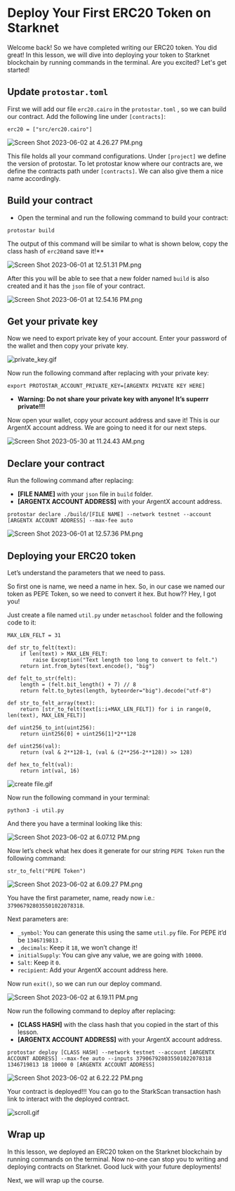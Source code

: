 # Deploy Your First ERC20 Token on Starknet

Welcome back! So we have completed writing our ERC20 token. You did great! In this lesson, we will dive into deploying your token to Starknet blockchain by running commands in the terminal. Are you excited? Let's get started!

## Update `protostar.toml`

First we will add our file `erc20.cairo` in the `protostar.toml` , so we can build our contract. Add the following line under `[contracts]`:

```
erc20 = ["src/erc20.cairo"]
```

![Screen Shot 2023-06-02 at 4.26.27 PM.png](https://github.com/0xmetaschool/Learning-Projects/raw/main/Code%20an%20ERC-20%20token%20in%20Cairo%20on%20Starknet%20Blockchain/4.%20Deploy%20Your%20First%20ERC20%20Token%20on%20Starknet/Deploy%20Your%20First%20ERC20%20Token%20on%20StarkNet%20e6868c8ad01c4d2f8f5bde7fcfd091e2/Screen_Shot_2023-06-02_at_4.26.27_PM.png)

This file holds all your command configurations. Under `[project]` we define the version of protostar. To let protostar know where our contracts are, we define the contracts path under `[contracts]`. We can also give them a nice name accordingly.

## Build your contract

- Open the terminal and run the following command to build your contract:

```
protostar build
```

The output of this command will be similar to what is shown below, copy the class hash of `erc20`and save it!** 

![Screen Shot 2023-06-01 at 12.51.31 PM.png](https://github.com/0xmetaschool/Learning-Projects/raw/main/Code%20an%20ERC-20%20token%20in%20Cairo%20on%20Starknet%20Blockchain/4.%20Deploy%20Your%20First%20ERC20%20Token%20on%20Starknet/Deploy%20Your%20First%20ERC20%20Token%20on%20StarkNet%20e6868c8ad01c4d2f8f5bde7fcfd091e2/Screen_Shot_2023-06-01_at_12.51.31_PM.png)

After this you will be able to see that a new folder named `build` is also created and it has the `json` file of your contract.

![Screen Shot 2023-06-01 at 12.54.16 PM.png](https://github.com/0xmetaschool/Learning-Projects/raw/main/Code%20an%20ERC-20%20token%20in%20Cairo%20on%20Starknet%20Blockchain/4.%20Deploy%20Your%20First%20ERC20%20Token%20on%20Starknet/Deploy%20Your%20First%20ERC20%20Token%20on%20StarkNet%20e6868c8ad01c4d2f8f5bde7fcfd091e2/Screen_Shot_2023-06-01_at_12.54.16_PM.png)

## Get your private key

Now we need to export private key of your account. Enter your password of the wallet and then copy your private key.

![private_key.gif](https://github.com/0xmetaschool/Learning-Projects/raw/main/Code%20an%20ERC-20%20token%20in%20Cairo%20on%20Starknet%20Blockchain/4.%20Deploy%20Your%20First%20ERC20%20Token%20on%20Starknet/Deploy%20Your%20First%20ERC20%20Token%20on%20StarkNet%20e6868c8ad01c4d2f8f5bde7fcfd091e2/private_key.gif)

Now run the following command after replacing with your private key:

```
export PROTOSTAR_ACCOUNT_PRIVATE_KEY=[ARGENTX PRIVATE KEY HERE]
```

- **Warning: Do not share your private key with anyone! It’s superrr private!!!**
    
    

Now open your wallet, copy your account address and save it! This is our ArgentX account address. We are going to need it for our next steps. 

![Screen Shot 2023-05-30 at 11.24.43 AM.png](https://github.com/0xmetaschool/Learning-Projects/raw/main/Code%20an%20ERC-20%20token%20in%20Cairo%20on%20Starknet%20Blockchain/4.%20Deploy%20Your%20First%20ERC20%20Token%20on%20Starknet/Deploy%20Your%20First%20ERC20%20Token%20on%20StarkNet%20e6868c8ad01c4d2f8f5bde7fcfd091e2/Screen_Shot_2023-05-30_at_11.24.43_AM.png)

## Declare your contract

Run the following command after replacing:

- **[FILE NAME]** with your `json` file in `build` folder.
- **[ARGENTX ACCOUNT ADDRESS]** with your ArgentX account address.

```
protostar declare ./build/[FILE NAME] --network testnet --account 
[ARGENTX ACCOUNT ADDRESS] --max-fee auto
```

![Screen Shot 2023-06-01 at 12.57.36 PM.png](https://github.com/0xmetaschool/Learning-Projects/raw/main/Code%20an%20ERC-20%20token%20in%20Cairo%20on%20Starknet%20Blockchain/4.%20Deploy%20Your%20First%20ERC20%20Token%20on%20Starknet/Deploy%20Your%20First%20ERC20%20Token%20on%20StarkNet%20e6868c8ad01c4d2f8f5bde7fcfd091e2/Screen_Shot_2023-06-01_at_12.57.36_PM.png)

## Deploying your ERC20 token

Let’s understand the parameters that we need to pass.

So first one is name, we need a name in hex. So, in our case we named our token as PEPE Token, so we need to convert it hex. But how?? Hey, I got you!

Just create a file named `util.py` under `metaschool` folder and the following code to it:

```
MAX_LEN_FELT = 31
 
def str_to_felt(text):
    if len(text) > MAX_LEN_FELT:
        raise Exception("Text length too long to convert to felt.")
    return int.from_bytes(text.encode(), "big")
 
def felt_to_str(felt):
    length = (felt.bit_length() + 7) // 8
    return felt.to_bytes(length, byteorder="big").decode("utf-8")
 
def str_to_felt_array(text):
    return [str_to_felt(text[i:i+MAX_LEN_FELT]) for i in range(0, len(text), MAX_LEN_FELT)]
 
def uint256_to_int(uint256):
    return uint256[0] + uint256[1]*2**128
 
def uint256(val):
    return (val & 2**128-1, (val & (2**256-2**128)) >> 128)
 
def hex_to_felt(val):
    return int(val, 16)
```

![create file.gif]([Deploy%20Your%20First%20ERC20%20Token%20on%20StarkNet%20e6868c8ad01c4d2f8f5bde7fcfd091e2/create_file.gif](https://github.com/0xmetaschool/Learning-Projects/raw/main/Code%20an%20ERC-20%20token%20in%20Cairo%20on%20Starknet%20Blockchain/4.%20Deploy%20Your%20First%20ERC20%20Token%20on%20Starknet/Deploy%20Your%20First%20ERC20%20Token%20on%20StarkNet%20e6868c8ad01c4d2f8f5bde7fcfd091e2/create_file.gif))

Now run the following command in your terminal:

```
python3 -i util.py
```

And there you have a terminal looking like this:

![Screen Shot 2023-06-02 at 6.07.12 PM.png](https://github.com/0xmetaschool/Learning-Projects/raw/main/Code%20an%20ERC-20%20token%20in%20Cairo%20on%20Starknet%20Blockchain/4.%20Deploy%20Your%20First%20ERC20%20Token%20on%20Starknet/Deploy%20Your%20First%20ERC20%20Token%20on%20StarkNet%20e6868c8ad01c4d2f8f5bde7fcfd091e2/Screen_Shot_2023-06-02_at_6.07.12_PM.png)

Now let’s check what hex does it generate for our string `PEPE Token` run the following command:

```
str_to_felt("PEPE Token")
```

![Screen Shot 2023-06-02 at 6.09.27 PM.png](https://github.com/0xmetaschool/Learning-Projects/raw/main/Code%20an%20ERC-20%20token%20in%20Cairo%20on%20Starknet%20Blockchain/4.%20Deploy%20Your%20First%20ERC20%20Token%20on%20Starknet/Deploy%20Your%20First%20ERC20%20Token%20on%20StarkNet%20e6868c8ad01c4d2f8f5bde7fcfd091e2/Screen_Shot_2023-06-02_at_6.09.27_PM.png)

You have the first parameter, name, ready now i.e.: `379067928035501022078318`.

Next parameters are:

- `_symbol`:  You can generate this using the same `util.py` file. For PEPE it’d be `1346719813` .
- `_decimals`: Keep it `18`, we won’t change it!
- `initialSupply`: You can give any value, we are going with `10000`.
- `Salt`: Keep it `0`.
- `recipient`: Add your ArgentX account address here.

Now run `exit()`, so we can run our deploy command.

![Screen Shot 2023-06-02 at 6.19.11 PM.png](https://github.com/0xmetaschool/Learning-Projects/raw/main/Code%20an%20ERC-20%20token%20in%20Cairo%20on%20Starknet%20Blockchain/4.%20Deploy%20Your%20First%20ERC20%20Token%20on%20Starknet/Deploy%20Your%20First%20ERC20%20Token%20on%20StarkNet%20e6868c8ad01c4d2f8f5bde7fcfd091e2/Screen_Shot_2023-06-02_at_6.19.11_PM.png)

Now run the following command to deploy after replacing: 

- **[CLASS HASH]** with the class hash that you copied in the start of this lesson.
- **[ARGENTX ACCOUNT ADDRESS]** with your ArgentX account address.

```
protostar deploy [CLASS HASH] --network testnet --account [ARGENTX ACCOUNT ADDRESS] --max-fee auto --inputs 379067928035501022078318 1346719813 18 10000 0 [ARGENTX ACCOUNT ADDRESS]
```

![Screen Shot 2023-06-02 at 6.22.22 PM.png](https://github.com/0xmetaschool/Learning-Projects/raw/main/Code%20an%20ERC-20%20token%20in%20Cairo%20on%20Starknet%20Blockchain/4.%20Deploy%20Your%20First%20ERC20%20Token%20on%20Starknet/Deploy%20Your%20First%20ERC20%20Token%20on%20StarkNet%20e6868c8ad01c4d2f8f5bde7fcfd091e2/Screen_Shot_2023-06-02_at_6.22.22_PM.png)

Your contract is deployed!!! You can go to the StarkScan transaction hash link to interact with the deployed contract.

![scroll.gif](https://github.com/0xmetaschool/Learning-Projects/raw/main/Code%20an%20ERC-20%20token%20in%20Cairo%20on%20Starknet%20Blockchain/4.%20Deploy%20Your%20First%20ERC20%20Token%20on%20Starknet/Deploy%20Your%20First%20ERC20%20Token%20on%20StarkNet%20e6868c8ad01c4d2f8f5bde7fcfd091e2/scroll.gif)

## Wrap up

In this lesson, we deployed an ERC20 token on the Starknet blockchain by running commands on the terminal. Now no-one can stop you to writing and deploying contracts on Starknet. Good luck with your future deployments!

Next, we will wrap up the course.

